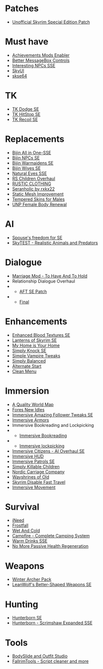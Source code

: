 # Patches

* [Unofficial Skyrim Special Edition Patch](https://www.nexusmods.com/skyrimspecialedition/mods/266)

# Must have

* [Achievements Mods Enabler](https://www.nexusmods.com/skyrimspecialedition/mods/245/)
* [Better MessageBox Controls](https://www.nexusmods.com/skyrimspecialedition/mods/1428)
* [Interesting NPCs SSE](http://3dnpc.com/)
* [SkyUI](https://www.nexusmods.com/skyrimspecialedition/mods/12604)
* [skse64](http://skse.silverlock.org/)

# TK
* [TK Dodge SE](https://www.nexusmods.com/skyrimspecialedition/mods/15309)
* [TK HitStop SE](https://www.nexusmods.com/skyrimspecialedition/mods/14904)
* [TK Recoil SE](https://www.nexusmods.com/skyrimspecialedition/mods/14905)

# Replacements
* [Bijin All in One-SSE](https://www.nexusmods.com/skyrimspecialedition/mods/11)
* [Bijin NPCs SE](https://www.nexusmods.com/skyrimspecialedition/mods/11287)
* [Bijin Warmaidens SE](https://www.nexusmods.com/skyrimspecialedition/mods/1825)
* [Bijin Wives SE](https://www.nexusmods.com/skyrimspecialedition/mods/11247)
* [Natural Eyes SSE](https://www.nexusmods.com/skyrimspecialedition/mods/10099)
* [RS Children Overhaul](https://www.nexusmods.com/skyrimspecialedition/mods/2650)
* [RUSTIC CLOTHING](https://www.nexusmods.com/skyrimspecialedition/mods/4703)
* [Seranholic by rxkx22](https://www.nexusmods.com/skyrimspecialedition/mods/13027)
* [Static Mesh Improvement](https://www.nexusmods.com/skyrimspecialedition/mods/659)
* [Tempered Skins for Males](https://www.nexusmods.com/skyrimspecialedition/mods/7902)
* [UNP Female Body Renewal](https://www.nexusmods.com/skyrimspecialedition/mods/1699)

# AI
* [Spouse's freedom for SE](https://www.nexusmods.com/skyrimspecialedition/mods/8742)
* [SkyTEST - Realistic Animals and Predators](https://www.nexusmods.com/skyrimspecialedition/mods/1104)

# Dialogue
* [Marriage Mod - To Have And To Hold](https://www.nexusmods.com/skyrimspecialedition/mods/8589)
* Relationship Dialogue Overhaul
* * [AFT SE Patch](https://www.nexusmods.com/skyrimspecialedition/mods/1187)
* * [Final](https://www.nexusmods.com/skyrimspecialedition/mods/1187)

# Enhancements
* [Enhanced Blood Textures SE](https://www.nexusmods.com/skyrimspecialedition/mods/2357)
* [Lanterns of Skyrim SE](https://www.nexusmods.com/skyrimspecialedition/mods/2429)
* [My Home is Your Home](https://www.nexusmods.com/skyrimspecialedition/mods/7096)
* [Simply Knock SE](https://www.nexusmods.com/skyrimspecialedition/mods/14098)
* [Simple Vampire Tweaks](https://www.nexusmods.com/skyrimspecialedition/mods/15567)
* [Simply Balanced](https://www.nexusmods.com/skyrimspecialedition/mods/15541)
* [Alternate Start](https://www.nexusmods.com/skyrimspecialedition/mods/272)
* [Clean Menu](https://www.nexusmods.com/skyrimspecialedition/mods/3223)

# Immersion
* [A Quality World Map](https://www.nexusmods.com/skyrimspecialedition/mods/5804)
* [Fores New Idles](https://www.nexusmods.com/skyrimspecialedition/mods/3038)
* [Immersive Amazing Follower Tweaks SE](https://www.nexusmods.com/skyrimspecialedition/mods/14722)
* [Immersive Armors](https://www.nexusmods.com/skyrimspecialedition/mods/3479)
* Immersive Bookreading and Lockpicking
* * [Immersive Bookreading](https://www.nexusmods.com/skyrimspecialedition/mods/4541)
* * [Immersive lockpicking](https://www.nexusmods.com/skyrimspecialedition/mods/4541)
* [Immersive Citizens - AI Overhaul SE](https://www.nexusmods.com/skyrimspecialedition/mods/173)
* [Immersive HUD](https://www.nexusmods.com/skyrimspecialedition/mods/12440)
* [Immersive Patrols SE](https://www.nexusmods.com/skyrimspecialedition/mods/718)
* [Simply Killable Children](https://www.nexusmods.com/skyrimspecialedition/mods/12576)
* [Nordic Carriage Company](https://www.nexusmods.com/skyrimspecialedition/mods/4364)
* [Wayshrines of Old](https://www.nexusmods.com/skyrimspecialedition/mods/8863)
* [Skyrim Disable Fast Travel](https://www.nexusmods.com/skyrimspecialedition/mods/1003)
* [Immersive Movement](https://www.nexusmods.com/skyrimspecialedition/mods/15649)

# Survival
* [iNeed](https://www.nexusmods.com/skyrimspecialedition/mods/645)
* [Frostfall](https://www.nexusmods.com/skyrimspecialedition/mods/671)
* [Wet And Cold](https://www.nexusmods.com/skyrimspecialedition/mods/644)
* [Campfire - Complete Camping System](https://www.nexusmods.com/skyrimspecialedition/mods/667)
* [Warm Drinks SSE](https://www.nexusmods.com/skyrimspecialedition/mods/14645)
* [No More Passive Health Regeneration](https://www.nexusmods.com/skyrimspecialedition/mods/15447)

# Weapons
* [Winter Archer Pack](https://www.nexusmods.com/skyrimspecialedition/mods/5852)
* [LeanWolf's Better-Shaped Weapons SE](https://www.nexusmods.com/skyrimspecialedition/mods/2017)

# Hunting 
* [Hunterborn SE](https://www.nexusmods.com/skyrimspecialedition/mods/7900)
* [Hunterborn - Scrimshaw Expanded SSE](https://www.nexusmods.com/skyrimspecialedition/mods/9775)

# Tools
* [BodySlide and Outfit Studio](https://www.nexusmods.com/skyrimspecialedition/mods/201)
* [FallrimTools - Script cleaner and more](https://www.nexusmods.com/skyrimspecialedition/mods/5031)

